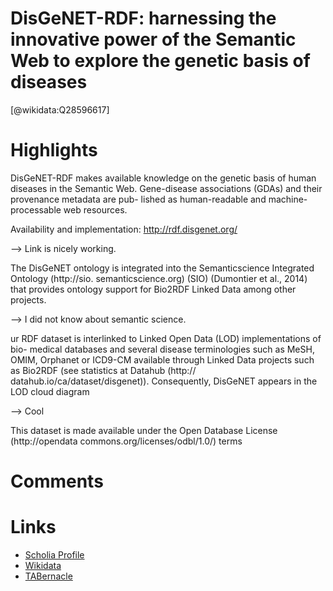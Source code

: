 
DisGeNET-RDF: harnessing the innovative power of the Semantic Web to explore the genetic basis of diseases
==========================================================================================================
  
  [@wikidata:Q28596617]  

# Highlights

DisGeNET-RDF makes available knowledge on the genetic basis of human diseases in the Semantic Web. Gene-disease associations (GDAs) and their provenance metadata are pub- lished as human-readable and machine-processable web resources.

Availability and implementation: http://rdf.disgenet.org/ 

--> Link is nicely working. 

The DisGeNET ontology is integrated into the Semanticscience Integrated Ontology (http://sio. semanticscience.org) (SIO) (Dumontier et al., 2014) that provides ontology support for Bio2RDF Linked Data among other projects.

--> I did not know about semantic science.


ur RDF dataset is interlinked to Linked Open Data (LOD) implementations of bio- medical databases and several disease terminologies such as MeSH, OMIM, Orphanet or ICD9-CM available through Linked Data projects such as Bio2RDF (see statistics at Datahub (http:// datahub.io/ca/dataset/disgenet)). Consequently, DisGeNET appears in the LOD cloud diagram

--> Cool

This dataset is made available under the Open Database License (http://opendata commons.org/licenses/odbl/1.0/) terms

# Comments

# Links
  
 * [Scholia Profile](https://scholia.toolforge.org/work/Q28596617)  
 * [Wikidata](https://www.wikidata.org/wiki/Q28596617)  
 * [TABernacle](https://tabernacle.toolforge.org/?#/tab/manual/Q28596617/P921%3BP4510)  

